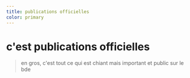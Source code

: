 ```yaml
---
title: publications officielles
color: primary
---
```


# c'est publications officielles

> en gros, c'est tout ce qui est chiant mais important et public sur le bde

